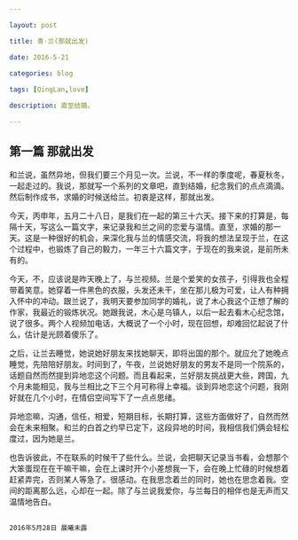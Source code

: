 ```yaml
---

layout: post 

title: 青·兰(那就出发)

date: 2016-5-21

categories: blog
 
tags: [QingLan,love]

description: 直至结婚。

---
```

## 第一篇 那就出发

和兰说，虽然异地，但我们要三个月见一次。兰说，不一样的季度呢，春夏秋冬，一起走过的。我说，那就写一个系列的文章吧，直到结婚，纪念我们的点点滴滴。然后制作成书，求婚的时候送给兰。初衷是这样，那就出发。

今天，丙申年，五月二十八日，是我们在一起的第三十六天。接下来的打算是，每隔十天，写这么一篇文字，来记录我和兰之间的恋爱与温情。直至，求婚的那一天。这是一种很好的机会，来深化我与兰的情感交流，将我的想法呈现于兰，在这个过程中，也锻炼了自己的毅力，一年三十六篇文字，于现在的我来说，是前所未有的。

今天，不，应该说是昨天晚上了，与兰视频。兰是个爱笑的女孩子，引得我也全程带着笑意。她穿着一件黑色的衣服，头发还未干，坐在那儿极为可爱，让人有种拥入怀中的冲动。跟兰说了，我明天要参加同学的婚礼，说了木心我这个正想了解的作家，我最近的锻炼状况。她跟我说，木心是乌镇人，以后一起去看木心纪念馆，说了很多。两个人视频加电话，大概说了一个小时，现在回想，却难回忆起说了什么，估计是光顾着傻乐了。

之后，让兰去睡觉，她说她好朋友来找她聊天，即将出国的那个。就应允了她晚点睡觉，先陪陪好朋友。时间到了，午夜，兰说她好朋友的男友不是同一个院系的，话题自然而然提到异地恋这个问题。而且看起来，兰好朋友挑战更大些，跨国，九个月未能相见，我与兰相比之下三个月可称得上幸福。谈到异地恋这个问题，我刚好就在几个小时，在情侣空间写下了一点点思绪。

异地恋嘛，沟通，信任，相爱，短期目标，长期打算，这些方面做好了，自然而然会在未来相聚。和兰的白首之约早已定下，这段异地的时间，我相信我们俩会轻松度过，因为她是兰。

也告诉彼此，不在联系的时候干了些什么。兰说，会把聊天记录当书看，会想那个大笨蛋现在在干嘛干嘛，会在上课时开个小差想我一下，会在晚上忙碌的时候想着赶紧弄完，否则某人等急了。很感动。在我思念着兰的同时，她也在思念着我。空间的距离那么远，心却在一起。除了与兰说我爱你，与兰每日的相伴也是无声而又温情地告白。
 
                                                                               2016年5月28日 晨曦未露

